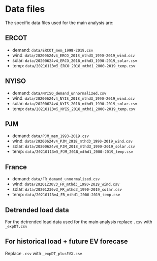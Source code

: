 # Data files

The specific data files used for the main analysis are:

## ERCOT
 * demand: `data/ERCOT_mem_1998-2019.csv`
 * wind: `data/20200624v4_ERCO_2018_mthd3_1990-2019_wind.csv`
 * solar: `data/20200624v4_ERCO_2018_mthd3_1990-2019_solar.csv`
 * temp: `data/20210113v5_ERCO_2018_mthd1_2000-2019_temp.csv`
## NYISO
 * demand: `data/NYISO_demand_unnormalized.csv`
 * wind: `data/20200624v4_NYIS_2018_mthd3_1990-2019_wind.csv`
 * solar: `data/20200624v4_NYIS_2018_mthd3_1990-2019_solar.csv`
 * temp: `data/20210113v5_NYIS_2018_mthd1_2000-2019_temp.csv`
## PJM
 * demand: `data/PJM_mem_1993-2019.csv`
 * wind: `data/20200624v4_PJM_2018_mthd3_1990-2019_wind.csv`
 * solar: `data/20200624v4_PJM_2018_mthd3_1990-2019_solar.csv`
 * temp: `data/20210113v5_PJM_2018_mthd1_2000-2019_temp.csv`
## France
 * demand: `data/FR_demand_unnormalized.csv`
 * wind: `data/20201230v3_FR_mthd3_1990-2019_wind.csv`
 * solar: `data/20201230v3_FR_mthd3_1990-2019_solar.csv`
 * temp: `data/20210113v4_FR_mthd1_2000-2019_temp.csv`

## Detrended load data

For the detrended load data used for the main analysis replace `.csv` with `_expDT.csv`

## For historical load + future EV forecase

Replace `.csv` with `_expDT_plusEVX.csv`
